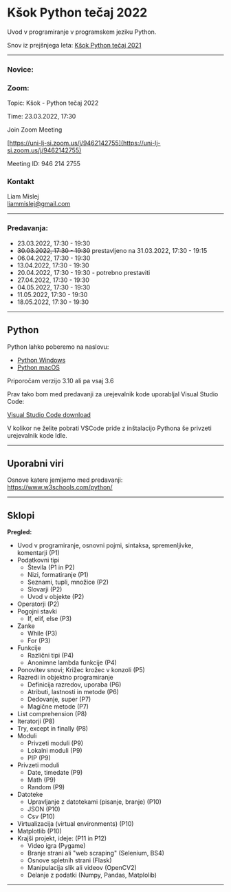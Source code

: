 # Kšok Python tečaj 2022
Uvod v programiranje v programskem jeziku Python. 

Snov iz prejšnjega leta:
[Kšok Python tečaj 2021](https://github.com/15minutOdmora/Ksok-Python-tecaj)

---

### Novice:

### Zoom:

Topic: Kšok - Python tečaj 2022

Time: 23.03.2022, 17:30

Join Zoom Meeting

[https://uni-lj-si.zoom.us/j/9462142755](https://uni-lj-si.zoom.us/j/9462142755)

Meeting ID: 946 214 2755

### Kontakt

Liam Mislej  
liammislej@gmail.com  

---

### Predavanja:

- 23.03.2022, 17:30 - 19:30
- ~~30.03.2022, 17:30 - 19:30~~ prestavljeno na 31.03.2022, 17:30 - 19:15 
- 06.04.2022, 17:30 - 19:30
- 13.04.2022, 17:30 - 19:30
- 20.04.2022, 17:30 - 19:30 - potrebno prestaviti
- 27.04.2022, 17:30 - 19:30
- 04.05.2022, 17:30 - 19:30
- 11.05.2022, 17:30 - 19:30
- 18.05.2022, 17:30 - 19:30

---

## Python

Python lahko poberemo na naslovu:
- [Python Windows](https://www.python.org/downloads/windows/)
- [Python macOS](https://www.python.org/downloads/macos/)

Priporočam verzijo 3.10 ali pa vsaj 3.6

Prav tako bom med predavanji za urejevalnik kode uporabljal Visual Studio Code:

[Visual Studio Code download](https://code.visualstudio.com/)

V kolikor ne želite pobrati VSCode pride z inštalacijo Pythona še privzeti urejevalnik kode Idle.

---

## Uporabni viri

Osnove katere jemljemo med predavanji:
https://www.w3schools.com/python/

---

## Sklopi 

**Pregled:**

- Uvod v programiranje, osnovni pojmi, sintaksa, spremenljivke, komentarji (P1)
- Podatkovni tipi
    - Števila (P1 in P2)
    - Nizi, formatiranje (P1)
    - Seznami, tupli, množice (P2)
    - Slovarji (P2)
    - Uvod v objekte (P2)
- Operatorji (P2)
- Pogojni stavki
    - If, elif, else (P3)
- Zanke
    - While (P3)
    - For (P3)
- Funkcije
    - Različni tipi (P4)
    - Anonimne lambda funkcije (P4)
- Ponovitev snovi; Križec krožec v konzoli (P5)
- Razredi in objektno programiranje
    - Definicija razredov, uporaba (P6)
    - Atributi, lastnosti in metode (P6)
    - Dedovanje, super (P7)
    - Magične metode (P7)
- List comprehension (P8)
- Iteratorji (P8)
- Try, except in finally (P8)
- Moduli 
    - Privzeti moduli (P9)
    - Lokalni moduli (P9)
    - PIP (P9)
- Privzeti moduli
    - Date, timedate (P9)
    - Math (P9)
    - Random (P9)
- Datoteke
    - Upravljanje z datotekami (pisanje, branje) (P10)
    - JSON (P10)
    - Csv (P10)
- Virtualizacija (virtual environments) (P10)
- Matplotlib (P10)
- Krajši projekt, ideje: (P11 in P12)
    - Video igra (Pygame)
    - Branje strani ali "web scraping" (Selenium, BS4)
    - Osnove spletnih strani (Flask)
    - Manipulacija slik ali videov (OpenCV2)
    - Delanje z podatki (Numpy, Pandas, Matplolib)

---

